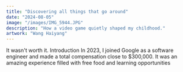 ```yaml
---
title: "Discovering all things that go around"
date: "2024-08-05"
image: "/images/IMG_5944.JPG"
description: "How a video game quietly shaped my childhood."
artwork: "Wang Haiyang"
---
```


It wasn't worth it. Introduction In 2023, I joined Google as a software engineer and made a total compensation close to $300,000. It was an amazing experience filled with free food and learning opportunities